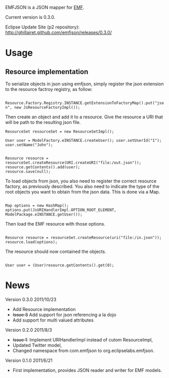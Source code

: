 EMFJSON is a JSON mapper for [EMF](http://www.eclipse.org/emf).

Current version is 0.3.0.

Eclipse Update Site (p2 repository): http://ghillairet.github.com/emfjson/releases/0.3.0/

# Usage

## Resource implementation

To serialize objects in json using emfjson, simply register the json extension to the resource factroy registry, as follow:

<code>
Resource.Factory.Registry.INSTANCE.getExtensionToFactoryMap().put("json", new JsResourceFactoryImpl());
</code>

Then create an object and add it to a resource. Give the resource a URI that will be path to the resulting json file.

`
ResourceSet resourceSet = new ResourceSetImpl();
`

`
User user = ModelFactory.eINSTANCE.createUser();
user.setUserId("1");
user.setName("John");
`

<code>
Resource resource = resourceSet.createResource(URI.createURI("file:/out.json"));
resource.getContents().add(user);
resource.save(null);
</code>

To load objects from json, you also need to register the correct resource factory, as previously described. You also 
need to indicate the type of the root objects you want to obtain from the json data. This is done via a Map.

<code>
Map<String, Object> options = new HashMap<String, Object>();
options.put(JsURIHandlerImpl.OPTION_ROOT_ELEMENT, ModelPackage.eINSTANCE.getUser());
</code>

Then load the EMF resource with those options.
 
<code>
Resource resource = resourceSet.createResource(uri("file:/in.json"));
resource.load(options);
</code>

The resource should now contained the objects.

<code>
User user = (User)resource.getContents().get(0);
</code>

# News #

Version 0.3.0 2011/10/23

*    Add Resource implementation
*    <del>Issue 3</del> Add support for json referencing a la dojo
*    Add support for multi valued attributes

Version 0.2.0 2011/8/3

*    <del>Issue 1</del>: Implement URIHandlerImpl instead of cutom ResourceImpl,
*    Updated Twitter model,
*    Changed namespace from com.emfjson to org.eclipselabs.emfjson.

Version 0.1.0 2011/6/21

*    First implementation, provides JSON reader and writer for EMF models.

